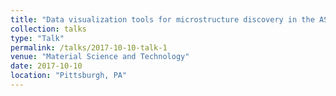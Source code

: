 ```yaml
---
title: "Data visualization tools for microstructure discovery in the ASM microstructure library"
collection: talks
type: "Talk"
permalink: /talks/2017-10-10-talk-1
venue: "Material Science and Technology"
date: 2017-10-10
location: "Pittsburgh, PA"
---
```


